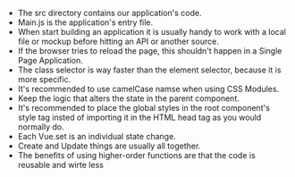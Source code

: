 - The src directory contains our application's code.
- Main.js is the application's entry file.
- When start building an application it is usually handy to work with a local file or mockup before hitting an API or another source.
- If the browser tries to reload the page, this shouldn't happen in a Single Page Application.
- The class selector is way faster than the element selector, because it is more specific.
- It's recommended to use camelCase namse when using CSS Modules.
- Keep the logic that alters the state in the parent component.
- It's recommended to place the global styles in the root component's style tag insted of importing it in the HTML head tag as you would normally do.
- Each Vue.set is an individual state change.
- Create and Update things are usually all together.
- The benefits of using higher-order functions are that the code is reusable and wirte less